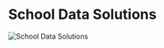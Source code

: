 # School Data Solutions

![School Data Solutions](https://demo.schooldata.solutions/images/server-logo/logo-400.png)
